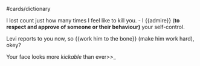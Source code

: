 #cards/dictionary

I lost count just how many times I feel like to kill you. - I {{admire}} (**to respect and approve of someone or their behaviour)** your self-control. <!--SR:!2024-01-30,3,255-->

Levi reports to you now, so {{work him to the bone}} (make him work hard), okey? <!--SR:!2024-02-16,18,252-->

Your face looks more  _kickable_  than ever>>_ <!--SR:!2024-03-01,37,290-->